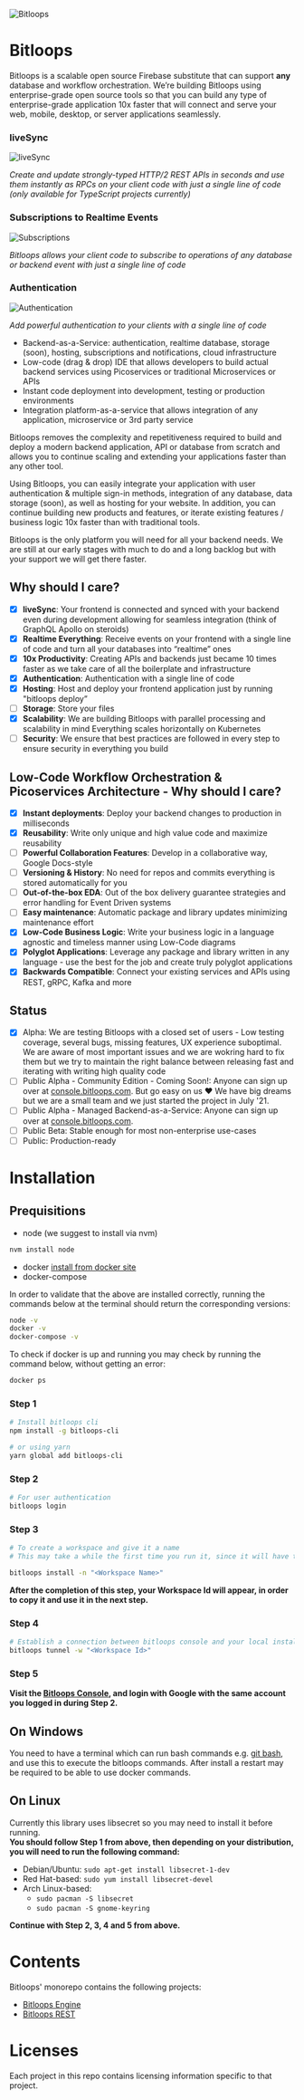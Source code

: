 ![Bitloops](https://storage.googleapis.com/wwwbitloopscom/bitloops-logo_320x80.png)

# Bitloops

Bitloops is a scalable open source Firebase substitute that can support **any** database and workflow orchestration. We’re building Bitloops using enterprise-grade open source tools so that you can build any type of enterprise-grade application 10x faster that will connect and serve your web, mobile, desktop, or server applications seamlessly.

### liveSync

![liveSync](https://github.com/bitloops/bitloops/blob/f2c77aad338bca10c1338d38e807a0da665fe9f8/docs/assets/Bitloops-helloWorld.gif)

_Create and update strongly-typed HTTP/2 REST APIs in seconds and use them instantly as RPCs on your client code with just a single line of code (only available for TypeScript projects currently)_

### Subscriptions to Realtime Events

![Subscriptions](https://github.com/bitloops/bitloops/blob/722de0c25c0538a5d529bf5c64faf25f9961f701/docs/assets/subscription-react.png)

_Bitloops allows your client code to subscribe to operations of any database or backend event with just a single line of code_

### Authentication

![Authentication](https://github.com/bitloops/bitloops/blob/722de0c25c0538a5d529bf5c64faf25f9961f701/docs/assets/auth-react.png)

_Add powerful authentication to your clients with a single line of code_

- Backend-as-a-Service: authentication, realtime database, storage (soon), hosting, subscriptions and notifications, cloud infrastructure
- Low-code (drag & drop) IDE that allows developers to build actual backend services using Picoservices or traditional Microservices or APIs
- Instant code deployment into development, testing or production environments
- Integration platform-as-a-service that allows integration of any application, microservice or 3rd party service

Bitloops removes the complexity and repetitiveness required to build and deploy a modern backend application, API or database from scratch and allows you to continue scaling and extending your applications faster than any other tool.

Using Bitloops, you can easily integrate your application with user authentication & multiple sign-in methods, integration of any database, data storage (soon), as well as hosting for your website. In addition, you can continue building new products and features, or iterate existing features / business logic 10x faster than with traditional tools.

Bitloops is the only platform you will need for all your backend needs. We are still at our early stages with much to do and a long backlog but with your support we will get there faster.

## Why should I care?

- [x] **liveSync**: Your frontend is connected and synced with your backend even during development allowing for seamless integration (think of GraphQL Apollo on steroids)
- [x] **Realtime Everything**: Receive events on your frontend with a single line of code and turn all your databases into “realtime” ones
- [x] **10x Productivity**: Creating APIs and backends just became 10 times faster as we take care of all the boilerplate and infrastructure
- [x] **Authentication**: Authentication with a single line of code
- [x] **Hosting**: Host and deploy your frontend application just by running "bitloops deploy”
- [ ] **Storage**: Store your files
- [x] **Scalability**: We are building Bitloops with parallel processing and scalability in mind Everything scales horizontally on Kubernetes
- [ ] **Security**: We ensure that best practices are followed in every step to ensure security in everything you build

## Low-Code Workflow Orchestration & Picoservices Architecture - Why should I care?

- [x] **Instant deployments**: Deploy your backend changes to production in milliseconds
- [x] **Reusability**: Write only unique and high value code and maximize reusability
- [ ] **Powerful Collaboration Features**: Develop in a collaborative way, Google Docs-style
- [ ] **Versioning & History**: No need for repos and commits everything is stored automatically for you
- [ ] **Out-of-the-box EDA**: Out of the box delivery guarantee strategies and error handling for Event Driven systems
- [ ] **Easy maintenance**: Automatic package and library updates minimizing maintenance effort
- [x] **Low-Code Business Logic**: Write your business logic in a language agnostic and timeless manner using Low-Code diagrams
- [x] **Polyglot Applications**: Leverage any package and library written in any language - use the best for the job and create truly polyglot applications
- [x] **Backwards Compatible**: Connect your existing services and APIs using REST, gRPC, Kafka and more

## Status

- [x] Alpha: We are testing Bitloops with a closed set of users - Low testing coverage, several bugs, missing features, UX experience suboptimal. We are aware of most important issues and we are wokring hard to fix them but we try to maintain the right balance between releasing fast and iterating with writing high quality code
- [ ] Public Alpha - Community Edition - Coming Soon!: Anyone can sign up over at [console.bitloops.com](https://console.bitloops.com). But go easy on us ❤️ We have big dreams but we are a small team and we just started the project in July '21.
- [ ] Public Alpha - Managed Backend-as-a-Service: Anyone can sign up over at [console.bitloops.com](https://console.bitloops.com).
- [ ] Public Beta: Stable enough for most non-enterprise use-cases
- [ ] Public: Production-ready

# Installation

## Prequisitions

- node (we suggest to install via nvm)

```bash
nvm install node
```

- docker [install from docker site](https://docs.docker.com/get-docker/)
- docker-compose

In order to validate that the above are installed correctly, running the commands below at the terminal should return the corresponding versions:

```bash
node -v
docker -v
docker-compose -v
```

To check if docker is up and running you may check by running the command below, without getting an error:

```bash
docker ps
```

### Step 1

```bash
# Install bitloops cli
npm install -g bitloops-cli

# or using yarn
yarn global add bitloops-cli
```

### Step 2

```bash
# For user authentication
bitloops login
```

### Step 3

```bash
# To create a workspace and give it a name 
# This may take a while the first time you run it, since it will have to pull the necessary images from Docker Hub. So please try to be a bit patient 🙏.

bitloops install -n "<Workspace Name>"
```

**After the completion of this step, your Workspace Id will appear, in order to copy it and use it in the next step.**

### Step 4

```bash
# Establish a connection between bitloops console and your local installation
bitloops tunnel -w "<Workspace Id>"
```

### Step 5

**Visit the [Bitloops Console](https://console.bitloops.com/login), and login with Google with the same account you logged in during Step 2.**
## On Windows

You need to have a terminal which can run bash commands e.g. [git bash](https://gitforwindows.org/), and use this to execute the bitloops commands. After install a restart may be required to be able to use docker commands.

## On Linux

Currently this library uses libsecret so you may need to install it before running.  
**You should follow Step 1 from above, then depending on your distribution, you will need to run the following command:**

- Debian/Ubuntu: `sudo apt-get install libsecret-1-dev`
- Red Hat-based: `sudo yum install libsecret-devel`
- Arch Linux-based:
  - `sudo pacman -S libsecret`
  - `sudo pacman -S gnome-keyring`

**Continue with Step 2, 3, 4 and 5 from above.**

# Contents

Bitloops' monorepo contains the following projects:

- [Bitloops Engine](https://github.com/bitloops/bitloops/tree/main/bitloops-engine)
- [Bitloops REST](https://github.com/bitloops/bitloops/tree/main/bitloops-rest)

# Licenses

Each project in this repo contains licensing information specific to that project.
